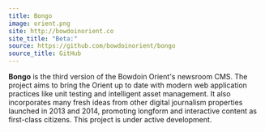 ```yaml
---
title: Bongo
image: orient.png
site: http://bowdoinorient.co
site_title: "Beta:"
source: https://github.com/bowdoinorient/bongo
source_title: GitHub
---
```


**Bongo** is the third version of the Bowdoin Orient's newsroom CMS. The project aims to bring the Orient up to date
with modern web application practices like unit testing and intelligent asset management. It also incorporates
many fresh ideas from other digital journalism properties launched in 2013 and 2014, promoting longform and
interactive content as first-class citizens. This project is under active development.
